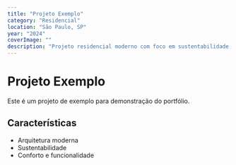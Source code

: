 ```yaml
---
title: "Projeto Exemplo"
category: "Residencial"
location: "São Paulo, SP"
year: "2024"
coverImage: ""
description: "Projeto residencial moderno com foco em sustentabilidade e conforto."
---
```


# Projeto Exemplo

Este é um projeto de exemplo para demonstração do portfólio.

## Características

- Arquitetura moderna
- Sustentabilidade
- Conforto e funcionalidade
